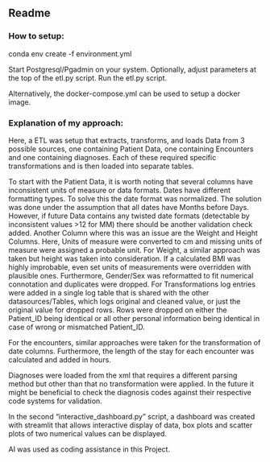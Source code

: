 ## Readme

### How to setup:
conda env create -f environment.yml

Start Postgresql/Pgadmin on your system.
Optionally, adjust parameters at the top of the etl.py script.
Run the etl.py script. 

Alternatively, the docker-compose.yml can be used to setup a docker image. 

### Explanation of my approach:

Here, a ETL was setup that extracts, transforms, and loads Data from 3 possible sources, one containing Patient Data, one containing Encounters and one containing diagnoses. Each of these required specific transformations and is then loaded into separate tables.

 To start with the Patient Data, it is worth noting that several columns have inconsistent units of measure or data formats. 
Dates have different formatting types. To solve this the date format was normalized. The solution was done under the assumption that all dates have Months before Days. However, if future Data contains any twisted date formats (detectable by inconsistent values >12 for MM) there should be another validation check added.
Another Column where this was an issue are the Weight and Height Columns. Here, Units of measure were converted to cm and missing units of measure were assigned a probable unit. 
	For Weight, a similar approach was taken but height was taken into consideration. If a calculated BMI was highly improbable, even set units of measurements were overridden with plausible ones. 
Furthermore, Gender/Sex was reformatted to fit numerical connotation and duplicates were dropped.
For Transformations log entries were added in a single log table that is shared with the other datasources/Tables, which logs original and cleaned value, or just the original value for dropped rows. Rows were dropped on either the Patient_ID being identical or all other personal information being identical in case of wrong or mismatched Patient_ID.

For the encounters, similar approaches were taken for the transformation of date columns. Furthermore, the length of the stay for each encounter was calculated and added in hours. 

Diagnoses were loaded from the xml that requires a different parsing method but other than that no transformation were applied. In the future it might be beneficial to check the diagnosis codes against their respective code systems for validation. 

In the second “interactive_dashboard.py” script, a dashboard was created with streamlit that allows interactive display of data, box plots and scatter plots of two numerical values can be displayed. 

AI was used as coding assistance in this Project. 
